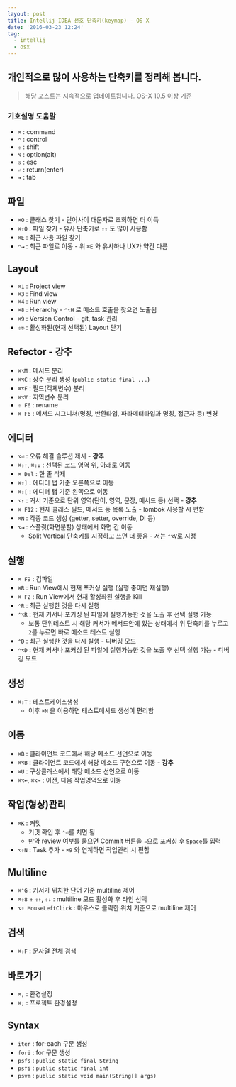 ```yaml
---
layout: post
title: Intellij-IDEA 선호 단축키(keymap) - OS X
date: '2016-03-23 12:24'
tag:
  - intellij
  - osx
---
```


## 개인적으로 많이 사용하는 단축키를 정리해 봅니다.

> 해당 포스트는 지속적으로 업데이트됩니다. OS-X 10.5 이상 기준

### 기호설명 도움말

- `⌘` : command
- `⌃` : control
- `⇧` : shift
- `⌥` : option(alt)
- `⎋` : esc
- `⏎` : return(enter)
- `⇥` : tab

## 파일

- `⌘O` : 클래스 찾기 - 단어사이 대문자로 조회하면 더 이득
- `⌘⇧O` : 파일 찾기 - 유사 단축키로 `⇧⇧` 도 많이 사용함
- `⌘E` : 최근 사용 파일 찾기
- `⌃⇥` : 최근 파일로 이동 - 위 `⌘E` 와 유사하나 UX가 약간 다름

## Layout

- `⌘1` : Project view
- `⌘3` : Find view
- `⌘4` : Run view
- `⌘8` : Hierarchy - `⌃⌥H` 로 메소드 호출을 찾으면 노출됨
- `⌘9` : Version Control - git, task 관리
- `⇧⎋` : 활성화된(현재 선택된) Layout 닫기

## Refector - 강추

- `⌘⌥M` : 메서드 분리
- `⌘⌥C` : 상수 분리 생성 (`public static final ...`)
- `⌘⌥F` : 필드(객체변수) 분리
- `⌘⌥V` : 지역변수 분리
- `⇧ F6` : rename
- `⌘ F6` : 메서드 시그니쳐(명칭, 반환타입, 파라메터타입과 명칭, 접근자 등) 변경

## 에디터

- `⌥⏎` : 오류 해결 솔루션 제시 - **강추**
- `⌘⇧↑`, `⌘⇧↓` : 선택된 코드 영역 위, 아래로 이동
- `⌘ Del` : 한 줄 삭제
- `⌘⇧]` : 에디터 탭 기준 오른쪽으로 이동
- `⌘⇧[` : 에디터 탭 기준 왼쪽으로 이동
- `⌥↑` : 커서 기준으로 단위 영역(단어, 영역, 문장, 메서드 등) 선택 - **강추**
- `⌘ F12` : 현재 클래스 필드, 메서드 등 목록 노출 - lombok 사용할 시 편함
- `⌘N` : 각종 코드 생성 (getter, setter, override, DI 등)
- `⌥⇥` : 스플릿(화면분할) 상태에서 화면 간 이동
    - Split Vertical 단축키를 지정하고 쓰면 더 좋음 - 저는 `⌃⌥V`로 지정

## 실행

- `⌘ F9` : 컴파일
- `⌘R` : Run View에서 현재 포커싱 실행 (실행 중이면 재실행)
- `⌘ F2` : Run View에서 현재 활성화된 실행을 Kill
- `⌃R` : 최근 실행한 것을 다시 실행
- `⌃⌥R` : 현재 커서나 포커싱 된 파일에 실행가능한 것을 노출 후 선택 실행 가능
    - 보통 단위테스트 시 해당 커서가 메서드안에 있는 상태에서 위 단축키를 누르고 `2`를 누르면 바로 메소드 테스트 실행
- `⌃D` : 최근 실행한 것을 다시 실행 - 디버깅 모드
- `⌃⌥D` : 현재 커서나 포커싱 된 파일에 실행가능한 것을 노출 후 선택 실행 가능 - 디버깅 모드

## 생성

- `⌘⇧T` : 테스트케이스생성
    - 이후 `⌘N` 을 이용하면 테스트메서드 생성이 편리함

## 이동

- `⌘B` : 클라이언트 코드에서 해당 메소드 선언으로 이동
- `⌘⌥B` : 클라이언트 코드에서 해당 메소드 구현으로 이동 - **강추**
- `⌘U` : 구상클래스에서 해당 메소드 선언으로 이동
- `⌘⌥←`, `⌘⌥→` : 이전, 다음 작업영역으로 이동

## 작업(형상)관리

- `⌘K` : 커밋
    - 커밋 확인 후 `⌃⏎`를 치면 됨
    - 만약 review 여부를 물으면 Commit 버튼을 `⇥`으로 포커싱 후 `Space`를 입력
- `⌥⇧N` : Task 추가 - `⌘9` 와 연계하면 작업관리 시 편함

## Multiline

- `⌘⌃G` : 커서가 위치한 단어 기준 multiline 제어
- `⌘⇧8` + `⇧↑`, `⇧↓` : multiline 모드 활성화 후 라인 선택
- `⌥⇧ MouseLeftClick` : 마우스로 클릭한 위치 기준으로 multiline 제어

## 검색

- `⌘⇧F` : 문자열 전체 검색

## 바로가기

- `⌘,` : 환경설정
- `⌘;` : 프로젝트 환경설정

## Syntax

- `iter` : for-each 구문 생성
- `fori` : for 구문 생성
- `psfs` : `public static final String`
- `psfi` : `public static final int`
- `psvm` : `public static void main(String[] args)`

